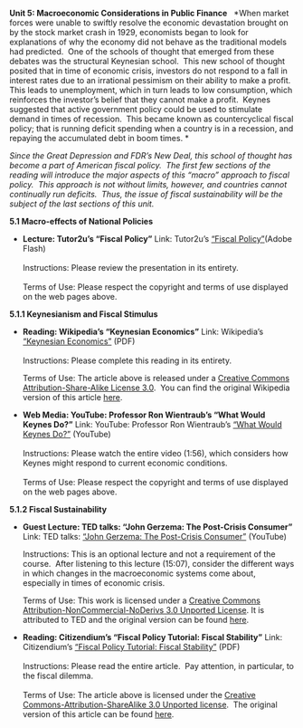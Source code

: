 **Unit 5: Macroeconomic Considerations in Public Finance** <span
id="5"></span> 
*When market forces were unable to swiftly resolve the economic
devastation brought on by the stock market crash in 1929, economists
began to look for explanations of why the economy did not behave as the
traditional models had predicted.  One of the schools of thought that
emerged from these debates was the structural Keynesian school.  This
new school of thought posited that in time of economic crisis, investors
do not respond to a fall in interest rates due to an irrational
pessimism on their ability to make a profit.  This leads to
unemployment, which in turn leads to low consumption, which reinforces
the investor’s belief that they cannot make a profit.  Keynes suggested
that active government policy could be used to stimulate demand in times
of recession.  This became known as countercyclical fiscal policy; that
is running deficit spending when a country is in a recession, and
repaying the accumulated debt in boom times. *  
  
 *Since the Great Depression and FDR’s New Deal, this school of thought
has become a part of American fiscal policy.  The first few sections of
the reading will introduce the major aspects of this “macro” approach to
fiscal policy.  This approach is not without limits, however, and
countries cannot continually run deficits.  Thus, the issue of fiscal
sustainability will be the subject of the last sections of this unit.*

**5.1 Macro-effects of National Policies** <span id="5.1"></span> 
-   **Lecture: Tutor2u’s “Fiscal Policy”**
    Link: Tutor2u’s [“Fiscal
    Policy”](http://www.tutor2u.net/economics/presentations/aseconomics/macro/FiscalPolicy/default.html)(Adobe
    Flash)  
        
     Instructions: Please review the presentation in its entirety.  
        
     Terms of Use: Please respect the copyright and terms of use
    displayed on the web pages above.

**5.1.1 Keynesianism and Fiscal Stimulus** <span id="5.1.1"></span> 
-   **Reading: Wikipedia’s “Keynesian Economics”**
    Link: Wikipedia’s [“Keynesian
    Economics”](https://resources.saylor.org/archived/wp-content/uploads/2012/06/KeynesianEconomics.pdf)
    (PDF)  
        
     Instructions: Please complete this reading in its entirety.  
      
     Terms of Use: The article above is released under a [Creative
    Commons Attribution-Share-Alike License
    3.0](http://creativecommons.org/licenses/by-sa/3.0/).  You can find
    the original Wikipedia version of this article
    [here](http://en.wikipedia.org/wiki/Keynesian_economics).

-   **Web Media: YouTube: Professor Ron Wientraub’s “What Would Keynes
    Do?”**
    Link: YouTube: Professor Ron Wientraub’s [“What Would Keynes
    Do?”](http://www.youtube.com/watch?v=IrSuOUydWc4) (YouTube)  
        
     Instructions: Please watch the entire video (1:56), which considers
    how Keynes might respond to current economic conditions.  
        
     Terms of Use: Please respect the copyright and terms of use
    displayed on the web pages above.

**5.1.2 Fiscal Sustainability** <span id="5.1.2"></span> 
-   **Guest Lecture: TED talks: “John Gerzema: The Post-Crisis
    Consumer”**
    Link: TED talks: [“John Gerzema: The Post-Crisis
    Consumer”](http://www.youtube.com/watch?v=dkyKGb9xzLM) (YouTube)  
      
     Instructions: This is an optional lecture and not a requirement of
    the course.  After listening to this lecture (15:07), consider the
    different ways in which changes in the macroeconomic systems come
    about, especially in times of economic crisis.  
      
     Terms of Use: This work is licensed under a [Creative Commons
    Attribution-NonCommercial-NoDerivs 3.0 Unported
    License](http://creativecommons.org/licenses/by-nc-nd/3.0/). It is
    attributed to TED and the original version can be found
    [here](http://www.ted.com/talks/lang/eng/john_gerzema_the_post_crisis_consumer.html). 

-   **Reading: Citizendium’s “Fiscal Policy Tutorial: Fiscal
    Stability”**
    Link: Citizendium’s [“Fiscal Policy Tutorial: Fiscal
    Stability”](https://resources.saylor.org/archived/wp-content/uploads/2012/06/Fiscal-policy.pdf) (PDF)  
        
     Instructions: Please read the entire article.  Pay attention, in
    particular, to the fiscal dilemma.  
        
     Terms of Use: The article above is licensed under the [Creative
    Commons-Attribution-ShareAlike 3.0 Unported
    license](http://en.citizendium.org/wiki/Creative_Commons_CC-by-sa_3.0). 
    The original version of this article can be found
    [here](http://en.citizendium.org/wiki/Fiscal_policy/Tutorials).


